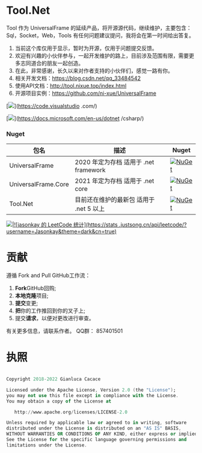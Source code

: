 # Tool.Net
Tool 作为 UniversalFrame 的延续产品，将开源源代码，继续维护，主要包含：Sql，Socket，Web，Tools
有任何问题建议提问，我将会在第一时间给出答复。

1. 当前这个库仅用于显示，暂时为开源，仅用于问题提交反馈。
2. 欢迎有兴趣的小伙伴参与，一起开发维护的路上，目前涉及范围有限，需要更多志同道合的朋友一起创造。
3. 在此，非常感谢，长久以来对作者支持的小伙伴们，感觉一路有你。
4. 相关开发文档：https://blog.csdn.net/qq_33484542
5. 使用API文档：http://tool.nixue.top/index.html
6. 开源项目实例：https://github.com/ni-xue/UniversalFrame

</p>

[![](https://img.shields.io/badge/IDE-Visual%20Studio%20Code-blue?style=flat-square&logo=visual-studio-code&logoColor=ffffff)](https://code.visualstudio .com/)

[![](https://img.shields.io/badge/C%23-43853d?style=flat-square&logo=CSharp&logoColor=ffffff)](https://docs.microsoft.com/en-us/dotnet /csharp/)

</p>

### Nuget

| 包名 | 描述 | Nuget |
---|---|--|
| UniversalFrame | 2020 年定为存档 适用于 .net framework | [![NuGet](https://buildstats.info/nuget/UniversalFrame)](https://www.nuget.org/packages/UniversalFrame) |
| UniversalFrame.Core | 2021 年定为存档 适用于 .net core | [![NuGet](https://buildstats.info/nuget/UniversalFrame.Core)](https://www.nuget.org/packages/UniversalFrame.Core) |
| Tool.Net | 目前还在维护的最新包 适用于 .net 5 以上 | [![NuGet](https://buildstats.info/nuget/Tool.Net)](https://www.nuget.org/packages/Tool.Net) |

![](https://github-readme-stats.vercel.app/api/top-langs/?username=jasonkayzk&layout=compact&theme=tokyonight&langs_count=10)|[![jasonkay 的 LeetCode 统计](https://stats .justsong.cn/api/leetcode/?username=Jasonkay&theme=dark&cn=true)](https://leetcode-cn.com/u/jasonkay/)

# 贡献

遵循 Fork and Pull GitHub工作流：

  1. **Fork**GitHub回购;
  2. **本地克隆**项目;
  3. **提交**变更;
  4. **把**你的工作推回到你的叉子上;
  5. 提交**请求**，以便对更改进行审查。

有关更多信息，请联系作者。 QQ群： 857401501

# 执照
``` a

Copyright 2018-2022 Gianluca Cacace

Licensed under the Apache License, Version 2.0 (the "License");
you may not use this file except in compliance with the License.
You may obtain a copy of the License at

   http://www.apache.org/licenses/LICENSE-2.0

Unless required by applicable law or agreed to in writing, software
distributed under the License is distributed on an "AS IS" BASIS,
WITHOUT WARRANTIES OR CONDITIONS OF ANY KIND, either express or implied.
See the License for the specific language governing permissions and
limitations under the License.

```

